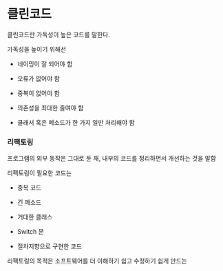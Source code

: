# 클린코드

클린코드란 가독성이 높은 코드를 말한다.

가독성을 높이기 위해선

- 네이밍이 잘 되어야 함

- 오류가 없어야 함

- 중복이 없어야 함

- 의존성을 최대한 줄여야 함

- 클래서 혹은 메소드가 한 가지 일만 처리해야 함



### 리팩토링

프로그램의 외부 동작은 그대로 둔 채, 내부의 코드를 정리하면서 개선하는 것을 말함

리팩토링이 필요한 코드는

- 중복 코드

- 긴 메소드

- 거대한 클래스

- Switch 문

- 절차지향으로 구현한 코드

리팩토링의 목적은 소프트웨어를 더 이해하기 쉽고 수정하기 쉽게 만드는 
